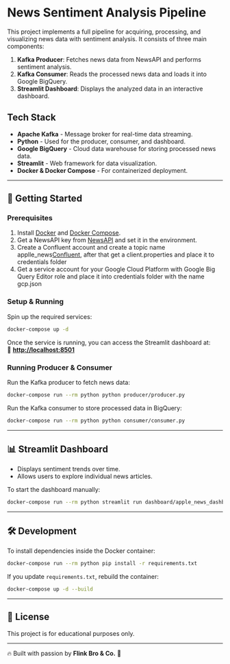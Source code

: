 # News Sentiment Analysis Pipeline

This project implements a full pipeline for acquiring, processing, and visualizing news data with sentiment analysis. It consists of three main components:

1. **Kafka Producer**: Fetches news data from NewsAPI and performs sentiment analysis.
2. **Kafka Consumer**: Reads the processed news data and loads it into Google BigQuery.
3. **Streamlit Dashboard**: Displays the analyzed data in an interactive dashboard.

## Tech Stack

- **Apache Kafka** - Message broker for real-time data streaming.
- **Python** - Used for the producer, consumer, and dashboard.
- **Google BigQuery** - Cloud data warehouse for storing processed news data.
- **Streamlit** - Web framework for data visualization.
- **Docker & Docker Compose** - For containerized deployment.

---

## 🚀 Getting Started

### Prerequisites

1. Install [Docker](https://docs.docker.com/get-docker/) and [Docker Compose](https://docs.docker.com/compose/install/).
2. Get a NewsAPI key from [NewsAPI](https://newsapi.org/) and set it in the environment.
3. Create a Confluent account and create a topic name applle_news[Confluent](https://www.confluent.io/), after that get a client.properties and place it to credentials folder
4. Get a service account for your Google Cloud Platform with Google Big Query Editor role and place it into credentials folder with the name gcp.json

### Setup & Running

Spin up the required services:

```sh
docker-compose up -d
```

Once the service is running, you can access the Streamlit dashboard at:  
📍 **[http://localhost:8501](http://localhost:8501)**

### Running Producer & Consumer

Run the Kafka producer to fetch news data:

```sh
docker-compose run --rm python python producer/producer.py
```

Run the Kafka consumer to store processed data in BigQuery:

```sh
docker-compose run --rm python python consumer/consumer.py
```

---

## 📊 Streamlit Dashboard

- Displays sentiment trends over time.
- Allows users to explore individual news articles.

To start the dashboard manually:

```sh
docker-compose run --rm python streamlit run dashboard/apple_news_dashboard.py
```

---

## 🛠 Development

To install dependencies inside the Docker container:

```sh
docker-compose run --rm python pip install -r requirements.txt
```

If you update `requirements.txt`, rebuild the container:

```sh
docker-compose up -d --build
```

---

## 📄 License

This project is for educational purposes only.

---
🔥 Built with passion by **Flink Bro & Co.** 🚀
